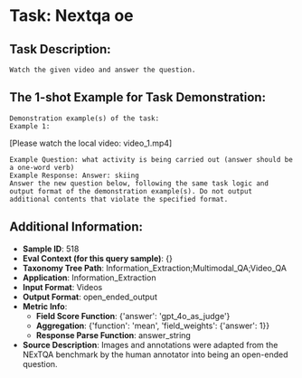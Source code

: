# Task: Nextqa oe

## Task Description:

```
Watch the given video and answer the question.
```

## The 1-shot Example for Task Demonstration:

```
Demonstration example(s) of the task:
Example 1:
```

[Please watch the local video: video_1.mp4]

```
Example Question: what activity is being carried out (answer should be a one-word verb)
Example Response: Answer: skiing
Answer the new question below, following the same task logic and output format of the demonstration example(s). Do not output additional contents that violate the specified format.
```

## Additional Information:

- **Sample ID**: 518
- **Eval Context (for this query sample)**: {}
- **Taxonomy Tree Path**: Information_Extraction;Multimodal_QA;Video_QA
- **Application**: Information_Extraction
- **Input Format**: Videos
- **Output Format**: open_ended_output
- **Metric Info**:
  - **Field Score Function**: {'answer': 'gpt_4o_as_judge'}
  - **Aggregation**: {'function': 'mean', 'field_weights': {'answer': 1}}
  - **Response Parse Function**: answer_string
- **Source Description**: Images and annotations were adapted from the NExTQA benchmark by the human annotator into being an open-ended question.
